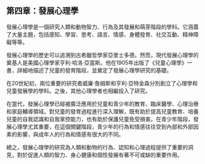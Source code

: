 ## 第四章：發展心理學

發展心理學是一個研究人類和動物智力、行為及其發展和萌芽階段的學科。它涵蓋了大量主題，包括感知、學習、思考、語言、情感、身體發育、社交互動、精神障礙等等。

發展心理學的歷史可以追溯到古希臘哲學家亞里士多德。然而，現代發展心理學的奠基人是美國心理學家亨利·哈洛·亞當斯。他在1905年出版了《兒童心理學》一書，詳細地描述了兒童的發育階段，並奠定了發展心理學研究的基礎。

在20世紀初，兩位重要的研究者威廉·詹姆斯和亨利·亞特金森分別創立了心理學和兒童發展學的學科。之後，其他心理學者也相繼投入了研究。

在當代，發展心理學已經被廣泛應用於兒童和青少年的教育、臨床醫學、心理治療和家庭輔導領域。對兒童的發育過程進行深入理解，既有助於提高兒童教育、培養兒童的自我認識和自我掌控能力，也有助於保護兒童免受損害。在青少年階段，發展心理學尤其重要，在這個關鍵階段，青少年的行為和情感往往受到內部和外部因素的影響，與成年人的行為和情感有很大的不同。

總之，發展心理學的研究為人類和動物的行為、認知和心理過程提供了重要的洞見，對於促進人類的智力、身心健康和個性發展有著不可或缺的重要作用。